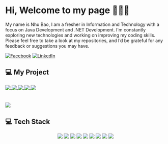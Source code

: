 # Hi, Welcome to my page 👋👋👋

<p>My name is Nhu Bao, I am a fresher in Information and Technology with a focus on Java Development and .NET Development. I'm constantly exploring new technologies and working on improving my coding skills. Please feel free to take a look at my repositories, and I’d be grateful for any feedback or suggestions you may have.</p>

[![Facebook](https://img.shields.io/badge/Facebook-%231877F2.svg?logo=Facebook&logoColor=white)](https://www.facebook.com/truongbao102003/) 
[![LinkedIn](https://img.shields.io/badge/LinkedIn-%230077B5.svg?logo=linkedin&logoColor=white)](https://www.linkedin.com/in/bao-truong-nhu-a5ab44337/)

## 💻 My Project
<a href="https://github.com/tnbao10/AuctionShop-Project">
  <img align="center" src="https://github-readme-stats.vercel.app/api/pin/?username=tnbao10&repo=AuctionShop&theme=radical" />
</a>
<a href="https://github.com/tnbao10/Student-Management">
  <img align="center" src="https://github-readme-stats.vercel.app/api/pin/?username=tnbao10&repo=Student-Management&theme=react" />
</a>
<a href="https://github.com/tnbao10/ArtBidGallery">
  <img align="center" src="https://github-readme-stats.vercel.app/api/pin/?username=tnbao10&repo=ArtBidGallery&theme=gotham" />
</a>
<a href="https://github.com/tnbao10/MiniMarket-Application">
  <img align="center" src="https://github-readme-stats.vercel.app/api/pin/?username=tnbao10&repo=MiniMarket-Application&theme=jolly" />
</a>
<a href="https://github.com/tnbao10/EmployeeSupport-System">
  <img align="center" src="https://github-readme-stats.vercel.app/api/pin/?username=tnbao10&repo=EmployeeSupport-System&theme=nightowl" />
</a>


#
<p>
  <img src="https://github-readme-stats.vercel.app/api?username=tnbao10&theme=tokyonight&show_icons=false" />
</p>

## 💻 Tech Stack
<p align="center">
  <img src="https://img.shields.io/badge/java-%23ED8B00.svg?style=for-the-badge&logo=java&logoColor=white" />
  <img src="https://img.shields.io/badge/javascript-%23323330.svg?style=for-the-badge&logo=javascript&logoColor=%23F7DF1E" />
  <img src="https://img.shields.io/badge/c%23-%23239120.svg?style=for-the-badge&logo=c-sharp&logoColor=white" />
  <img src="https://img.shields.io/badge/spring-%236DB33F.svg?style=for-the-badge&logo=spring&logoColor=white" />
  <img src="https://img.shields.io/badge/.NET-5C2D91?style=for-the-badge&logo=.net&logoColor=white" />
  <img src="https://img.shields.io/badge/node.js-6DA55F?style=for-the-badge&logo=node.js&logoColor=white" />
  <img src="https://img.shields.io/badge/nestjs-%23E0234E.svg?style=for-the-badge&logo=nestjs&logoColor=white" />
  <img src="https://img.shields.io/badge/angular-%23DD0031.svg?style=for-the-badge&logo=angular&logoColor=white" />
  <img src="https://img.shields.io/badge/react-%2320232a.svg?style=for-the-badge&logo=react&logoColor=%2361DAFB" />
</p>


